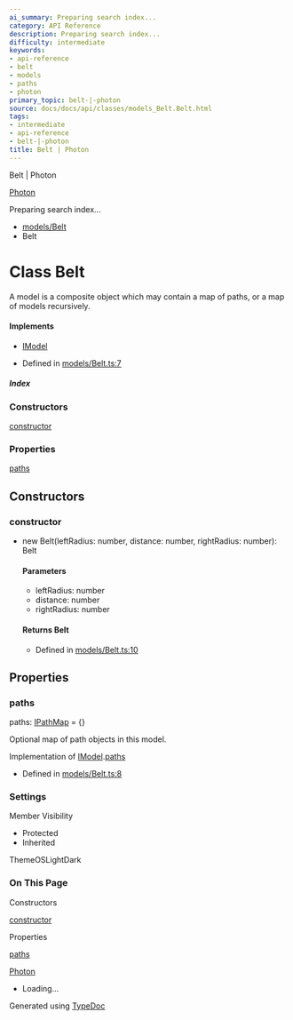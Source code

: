 ```yaml
---
ai_summary: Preparing search index...
category: API Reference
description: Preparing search index...
difficulty: intermediate
keywords:
- api-reference
- belt
- models
- paths
- photon
primary_topic: belt-|-photon
source: docs/docs/api/classes/models_Belt.Belt.html
tags:
- intermediate
- api-reference
- belt-|-photon
title: Belt | Photon
---
```

Belt | Photon

[Photon](../index.md)




Preparing search index...

* [models/Belt](../modules/models_Belt.md)
* Belt

# Class Belt

A model is a composite object which may contain a map of paths, or a map of models recursively.

#### Implements

* [IModel](../interfaces/core_schema.IModel.md)

* Defined in [models/Belt.ts:7](https://github.com/mwhite454/photon/blob/main/packages/photon/src/models/Belt.ts#L7)

##### Index

### Constructors

[constructor](#constructor)

### Properties

[paths](#paths)

## Constructors

### constructor

* new Belt(leftRadius: number, distance: number, rightRadius: number): Belt

  #### Parameters

  + leftRadius: number
  + distance: number
  + rightRadius: number

  #### Returns Belt

  + Defined in [models/Belt.ts:10](https://github.com/mwhite454/photon/blob/main/packages/photon/src/models/Belt.ts#L10)

## Properties

### paths

paths: [IPathMap](../interfaces/core_schema.IPathMap.md) = {}

Optional map of path objects in this model.

Implementation of [IModel](../interfaces/core_schema.IModel.md).[paths](../interfaces/core_schema.IModel.md#paths)

* Defined in [models/Belt.ts:8](https://github.com/mwhite454/photon/blob/main/packages/photon/src/models/Belt.ts#L8)

### Settings

Member Visibility

* Protected
* Inherited

ThemeOSLightDark

### On This Page

Constructors

[constructor](#constructor)

Properties

[paths](#paths)

[Photon](../index.md)

* Loading...

Generated using [TypeDoc](https://typedoc.org/)
